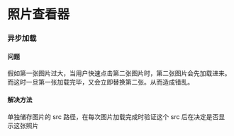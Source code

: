 # 照片查看器

### 异步加载

#### 问题

假如第一张图片过大，当用户快速点击第二张图片时，第二张图片会先加载进来。而这时一旦第一张加载完毕，又会立即替换第二张。从而造成错乱。

#### 解决方法

单独储存图片的 src 路径，在每次图片加载完成时验证这个 src 后在决定是否显示这张照片

